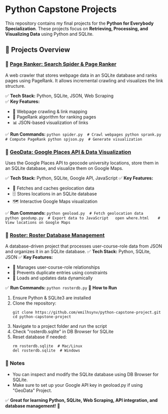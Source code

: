 # Python Capstone Projects  

This repository contains my final projects for the **Python for Everybody Specialization**. 
These projects focus on **Retrieving, Processing, and Visualizing Data** using Python and SQLite.  

## 🚀 Projects Overview  

### 📌 [Page Ranker: Search Spider & Page Ranker](pagerank/README.md)  
A web crawler that stores webpage data in an SQLite database and ranks pages using PageRank. It allows incremental crawling and visualizes the link structure.  

✅ **Tech Stack:** Python, SQLite, JSON, Web Scraping  
✅ **Key Features:**  
   - 📡 Webpage crawling & link mapping  
   - 🔢 PageRank algorithm for ranking pages  
   - 📊 JSON-based visualization of links  

✅ **Run Commands:**
	```
	python spider.py  # Crawl webpages
	python sprank.py  # Compute PageRank
	python spjson.py  # Generate visualization 
	```
### 📌 [GeoData: Google Places API & Data Visualization](geodata/README.md)  
Uses the Google Places API to geocode university locations, store them in an SQLite database, and visualize them on Google Maps.

✅ **Tech Stack:** Python, SQLite, Google API, JavaScript
✅ **Key Features:**
   - 📍 Fetches and caches geolocation data
   - 🗄️ Stores locations in an SQLite database
   - 🗺️ Interactive Google Maps visualization

✅ **Run Commands:**
	```
	python geoload.py  # Fetch geolocation data  
	python geodump.py  # Export data to JavaScript  
	open where.html    # View locations on Google Maps  
	```

### 📌 [Roster: Roster Database Management](roster/README.md)  
A database-driven project that processes user-course-role data from JSON and organizes it in an SQLite database.
✅ **Tech Stack:** Python, SQLite, JSON
✅ **Key Features:** 
   - 🏫 Manages user-course-role relationships
   - 📂 Prevents duplicate entries using constraints
   - 🔄 Loads and updates data dynamically

✅ **Run Commands:**
	```
	python rosterdb.py
	```
🚀 **How to Run**
1. Ensure Python & SQLite3 are installed
2. Clone the repository:
	```
	git clone https://github.com/emilhsynv/python-capstone-project.git  
	cd python-capstone-project
	```
3. Navigate to a project folder and run the script
4. Check "rosterdb.sqlite" in DB Browser for SQLite
5. Reset database if needed:
   ```
   rm rosterdb.sqlite  # Mac/Linux
   del rosterdb.sqlite  # Windows
   ```
   
### 📝 **Notes**
   - You can inspect and modify the SQLite database using DB Browser for SQLite.
   - Make sure to set up your Google API key in geoload.py if using "GeoData" Project.
   
✅ **Great for learning Python, SQLite, Web Scraping, API integration, and database management!** 🚀
